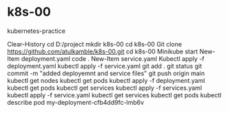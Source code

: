 # k8s-00
kubernetes-practice

Clear-History
cd D:/project
mkdir k8s-00
cd k8s-00
Git clone https://github.com/atulkamble/k8s-00.git
cd k8s-00
Minikube start
New-Item deployment.yaml
code .
New-Item service.yaml
Kubectl apply -f deployment.yaml
kubectl apply -f service.yaml
git add .
git status
git commit -m "added deployemnt and service files"
git push origin main
kubectl get nodes
kubectl get pods
kubectl apply -f deployment.yaml
kubectl get pods
kubectl get services
kubectl apply -f services.yaml
kubectl apply -f service.yaml
kubectl get services
kubectl get pods
kubectl describe pod my-deployment-cfb4dd9fc-lmb6v

